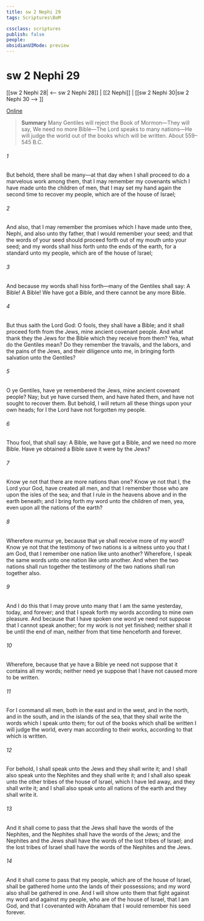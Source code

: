 ```yaml
---
title: sw 2 Nephi 29
tags: Scriptures\BoM

cssclass: scriptures
publish: false
people:
obsidianUIMode: preview
---
```


# sw 2 Nephi 29
[[sw 2 Nephi 28| <-- sw 2 Nephi 28]] | [[2 Nephi]] | [[sw 2 Nephi 30|sw 2 Nephi 30 --> ]]

[Online](https://churchofjesuschrist.org/study/scriptures/bofm/2-ne/29?lang=eng)

> __Summary__
Many Gentiles will reject the Book of Mormon—They will say, We need no more Bible—The Lord speaks to many nations—He will judge the world out of the books which will be written. About 559–545 B.C.

###### 1 
But behold, there shall be many—at that day when I shall proceed to do a marvelous work among them, that I may remember my covenants which I have made unto the children of men, that I may set my hand again the second time to recover my people, which are of the house of Israel;

###### 2 
And also, that I may remember the promises which I have made unto thee, Nephi, and also unto thy father, that I would remember your seed; and that the words of your seed should proceed forth out of my mouth unto your seed; and my words shall hiss forth unto the ends of the earth, for a standard unto my people, which are of the house of Israel;

###### 3 
And because my words shall hiss forth—many of the Gentiles shall say: A Bible! A Bible! We have got a Bible, and there cannot be any more Bible.

###### 4 
But thus saith the Lord God: O fools, they shall have a Bible; and it shall proceed forth from the Jews, mine ancient covenant people. And what thank they the Jews for the Bible which they receive from them? Yea, what do the Gentiles mean? Do they remember the travails, and the labors, and the pains of the Jews, and their diligence unto me, in bringing forth salvation unto the Gentiles?

###### 5 
O ye Gentiles, have ye remembered the Jews, mine ancient covenant people? Nay; but ye have cursed them, and have hated them, and have not sought to recover them. But behold, I will return all these things upon your own heads; for I the Lord have not forgotten my people.

###### 6 
Thou fool, that shall say: A Bible, we have got a Bible, and we need no more Bible. Have ye obtained a Bible save it were by the Jews?

###### 7 
Know ye not that there are more nations than one? Know ye not that I, the Lord your God, have created all men, and that I remember those who are upon the isles of the sea; and that I rule in the heavens above and in the earth beneath; and I bring forth my word unto the children of men, yea, even upon all the nations of the earth?

###### 8 
Wherefore murmur ye, because that ye shall receive more of my word? Know ye not that the testimony of two nations is a witness unto you that I am God, that I remember one nation like unto another? Wherefore, I speak the same words unto one nation like unto another. And when the two nations shall run together the testimony of the two nations shall run together also.

###### 9 
And I do this that I may prove unto many that I am the same yesterday, today, and forever; and that I speak forth my words according to mine own pleasure. And because that I have spoken one word ye need not suppose that I cannot speak another; for my work is not yet finished; neither shall it be until the end of man, neither from that time henceforth and forever.

###### 10 
Wherefore, because that ye have a Bible ye need not suppose that it contains all my words; neither need ye suppose that I have not caused more to be written.

###### 11 
For I command all men, both in the east and in the west, and in the north, and in the south, and in the islands of the sea, that they shall write the words which I speak unto them; for out of the books which shall be written I will judge the world, every man according to their works, according to that which is written.

###### 12 
For behold, I shall speak unto the Jews and they shall write it; and I shall also speak unto the Nephites and they shall write it; and I shall also speak unto the other tribes of the house of Israel, which I have led away, and they shall write it; and I shall also speak unto all nations of the earth and they shall write it.

###### 13 
And it shall come to pass that the Jews shall have the words of the Nephites, and the Nephites shall have the words of the Jews; and the Nephites and the Jews shall have the words of the lost tribes of Israel; and the lost tribes of Israel shall have the words of the Nephites and the Jews.

###### 14 
And it shall come to pass that my people, which are of the house of Israel, shall be gathered home unto the lands of their possessions; and my word also shall be gathered in one. And I will show unto them that fight against my word and against my people, who are of the house of Israel, that I am God, and that I covenanted with Abraham that I would remember his seed forever.

